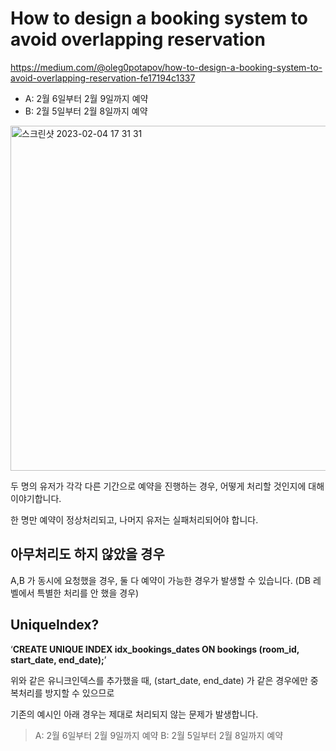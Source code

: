 # How to design a booking system to avoid overlapping reservation
https://medium.com/@oleg0potapov/how-to-design-a-booking-system-to-avoid-overlapping-reservation-fe17194c1337

- A: 2월 6일부터 2월 9일까지 예약
- B: 2월 5일부터 2월 8일까지 예약

<img width="552" alt="스크린샷 2023-02-04 17 31 31" src="https://user-images.githubusercontent.com/19607962/216757474-9887801c-ea6c-4f89-8a49-ff9b4617348b.png">


두 명의 유저가 각각 다른 기간으로 예약을 진행하는 경우, 어떻게 처리할 것인지에 대해 이야기합니다.

한 명만 예약이 정상처리되고, 나머지 유저는 실패처리되어야 합니다.

## 아무처리도 하지 않았을 경우

A,B 가 동시에 요청했을 경우, 둘 다 예약이 가능한 경우가 발생할 수 있습니다. (DB 레벨에서 특별한 처리를 안 했을 경우)

## UniqueIndex?

‘**CREATE UNIQUE INDEX idx_bookings_dates ON bookings (room_id, start_date, end_date);**’

위와 같은 유니크인덱스를 추가했을 때, (start_date, end_date) 가 같은 경우에만 중복처리를 방지할 수 있으므로

기존의 예시인 아래 경우는 제대로 처리되지 않는 문제가 발생합니다.

> A: 2월 6일부터 2월 9일까지 예약
> B: 2월 5일부터 2월 8일까지 예약




